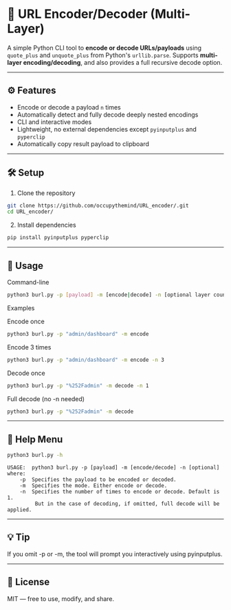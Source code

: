 # 🔐  URL Encoder/Decoder (Multi-Layer)

A simple Python CLI tool to **encode or decode URLs/payloads** using `quote_plus` and `unquote_plus` from Python's `urllib.parse`. Supports **multi-layer encoding/decoding**, and also provides a full recursive decode option.

---

## ⚙️ Features

- Encode or decode a payload `n` times
- Automatically detect and fully decode deeply nested encodings
- CLI and interactive modes
- Lightweight, no external dependencies except `pyinputplus` and `pyperclip`
- Automatically copy result payload to clipboard
---

## 🛠️ Setup

1. Clone the repository

```bash
git clone https://github.com/occupythemind/URL_encoder/.git
cd URL_encoder/
```

2. Install dependencies

```bash
pip install pyinputplus pyperclip
```

---

## 🚀 Usage

Command-line

```bash
python3 burl.py -p [payload] -m [encode|decode] -n [optional layer count]
```

Examples

Encode once
```bash
python3 burl.py -p "admin/dashboard" -m encode
```

Encode 3 times
```bash
python3 burl.py -p "admin/dashboard" -m encode -n 3
```

Decode once
```bash
python3 burl.py -p "%252Fadmin" -m decode -n 1
```

Full decode (no -n needed)
```bash
python3 burl.py -p "%252Fadmin" -m decode
```

---

## 🧾 Help Menu

```bash
python3 burl.py -h
```

```
USAGE:  python3 burl.py -p [payload] -m [encode/decode] -n [optional] 
where:
    -p  Specifies the payload to be encoded or decoded.
    -m  Specifies the mode. Either encode or decode.
    -n  Specifies the number of times to encode or decode. Default is 1.
         But in the case of decoding, if omitted, full decode will be applied.
```

---

## 💡 Tip

If you omit -p or -m, the tool will prompt you interactively using pyinputplus.

---

## 📄 License

MIT — free to use, modify, and share.
